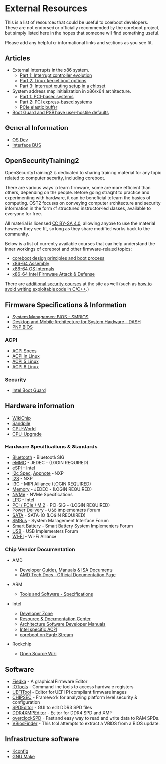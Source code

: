 # External Resources

This is a list of resources that could be useful to coreboot developers.
These are not endorsed or officially recommended by the coreboot project,
but simply listed here in the hopes that someone will find something
useful.

Please add any helpful or informational links and sections as you see fit.

## Articles

* External Interrupts in the x86 system.
  * [Part 1: Interrupt controller evolution](https://habr.com/en/post/446312/)
  * [Part 2: Linux kernel boot options](https://habr.com/en/post/501660/)
  * [Part 3: Interrupt routing setup in a chipset](https://habr.com/en/post/501912/)
* System address map initialization in x86/x64 architecture.
  * [Part 1: PCI-based systems](https://resources.infosecinstitute.com/topic/system-address-map-initialization-in-x86x64-architecture-part-1-pci-based-systems/)
  * [Part 2: PCI express-based systems](https://resources.infosecinstitute.com/topic/system-address-map-initialization-x86x64-architecture-part-2-pci-express-based-systems/)
  * [PCIe elastic buffer](https://www.mindshare.com/files/resources/mindshare_pcie_elastic_buffer.pdf)
* [Boot Guard and PSB have user-hostile defaults](https://mjg59.dreamwidth.org/58424.html)


## General Information

* [OS Dev](https://wiki.osdev.org/Categorized_Main_Page)
* [Interface BUS](http://www.interfacebus.com/)

## OpenSecurityTraining2

OpenSecurityTraining2 is dedicated to sharing training material for any topic
related to computer security, including coreboot.

There are various ways to learn firmware, some are more efficient than others,
depending on the people. Before going straight to practice and experimenting
with hardware, it can be beneficial to learn the basics of computing. OST2
focuses on conveying computer architecture and security information in the form
of structured instructor-led classes, available to everyone for free.

All material is licensed [CC BY-SA 4.0](http://creativecommons.org/licenses/by-sa/4.0/),
allowing anyone to use the material however they see fit, so long as they share
modified works back to the community.

Below is a list of currently available courses that can help understand the
inner workings of coreboot and other firmware-related topics:

* [coreboot design principles and boot process](https://ost2.fyi/Arch4031)
* [x86-64 Assembly](https://ost2.fyi/Arch1001)
* [x86-64 OS Internals](https://ost2.fyi/Arch2001)
* [x86-64 Intel Firmware Attack & Defense](https://ost2.fyi/Arch4001)

There are [additional security courses](https://p.ost2.fyi/courses) at the site
as well (such as
[how to avoid writing exploitable code in C/C++](https://ost2.fyi/Vulns1001).)

## Firmware Specifications & Information

* [System Management BIOS - SMBIOS](https://www.dmtf.org/standards/smbios)
* [Desktop and Mobile Architecture for System Hardware - DASH](https://www.dmtf.org/standards/dash)
* [PNP BIOS](https://www.intel.com/content/dam/support/us/en/documents/motherboards/desktop/sb/pnpbiosspecificationv10a.pdf)


### ACPI

* [ACPI Specs](https://uefi.org/acpi/specs)
* [ACPI in Linux](https://www.kernel.org/doc/ols/2005/ols2005v1-pages-59-76.pdf)
* [ACPI 5 Linux](https://blog.linuxplumbersconf.org/2012/wp-content/uploads/2012/09/LPC2012-ACPI5.pdf)
* [ACPI 6 Linux](https://events.static.linuxfound.org/sites/events/files/slides/ACPI_6_and_Linux_0.pdf)


### Security

* [Intel Boot Guard](https://edk2-docs.gitbook.io/understanding-the-uefi-secure-boot-chain/secure_boot_chain_in_uefi/intel_boot_guard)


## Hardware information

* [WikiChip](https://en.wikichip.org/wiki/WikiChip)
* [Sandpile](https://www.sandpile.org/)
* [CPU-World](https://www.cpu-world.com/index.html)
* [CPU-Upgrade](https://www.cpu-upgrade.com/index.html)


### Hardware Specifications & Standards

* [Bluetooth](https://www.bluetooth.com/specifications/specs/) - Bluetooth SIG
* [eMMC](https://www.jedec.org/)  - JEDEC - (LOGIN REQUIRED)
* [eSPI](https://cdrdv2.intel.com/v1/dl/getContent/645987) - Intel
* [I2c Spec](https://web.archive.org/web/20170704151406/https://www.nxp.com/docs/en/user-guide/UM10204.pdf),
  [Appnote](https://www.nxp.com/docs/en/application-note/AN10216.pdf) - NXP
* [I2S](https://www.nxp.com/docs/en/user-manual/UM11732.pdf) - NXP
* [I3C](https://www.mipi.org/specifications/i3c-sensor-specification) - MIPI Alliance (LOGIN REQUIRED)
* [Memory](https://www.jedec.org/)  - JEDEC - (LOGIN REQUIRED)
* [NVMe](https://nvmexpress.org/developers/) - NVMe Specifications
* [LPC](https://www.intel.com/content/dam/www/program/design/us/en/documents/low-pin-count-interface-specification.pdf) - Intel
* [PCI / PCIe / M.2](https://pcisig.com/specifications) -  PCI-SIG - (LOGIN REQUIRED)
* [Power Delivery](https://www.usb.org/documents) - USB Implementers Forum
* [SATA](https://sata-io.org/developers/purchase-specification) - SATA-IO (LOGIN REQUIRED)
* [SMBus](http://www.smbus.org/specs/) - System Management Interface Forum
* [Smart Battery](http://smartbattery.org/specs/) - Smart Battery System Implementers Forum
* [USB](https://www.usb.org/documents) - USB Implementers Forum
* [WI-FI](https://www.wi-fi.org/discover-wi-fi/specifications) - Wi-Fi Alliance


### Chip Vendor Documentation

* AMD
  * [Developer Guides, Manuals & ISA Documents](https://developer.amd.com/resources/developer-guides-manuals/)
  * [AMD Tech Docs - Official Documentation Page](https://www.amd.com/en/support/tech-docs)
* ARM
  * [Tools and Software - Specifications](https://developer.arm.com/tools-and-software/software-development-tools/specifications)
* Intel
  * [Developer Zone](https://www.intel.com/content/www/us/en/developer/overview.html)
  * [Resource & Documentation Center](https://www.intel.com/content/www/us/en/resources-documentation/developer.html)
  * [Architecture Software Developer Manuals](https://www.intel.com/content/www/us/en/developer/articles/technical/intel-sdm.html)
  * [Intel specific ACPI](https://www.intel.com/content/www/us/en/standards/processor-vendor-specific-acpi-specification.html)
  * [coreboot on Eagle Stream](https://www.intel.com/content/www/us/en/content-details/778593/coreboot-practice-on-eagle-stream.html)

* Rockchip
  * [Open Source Wiki](https://opensource.rock-chips.com/wiki_Main_Page)


## Software

 * [Fiedka](https://github.com/fiedka/fiedka) - A graphical Firmware Editor
 * [IOTools](https://github.com/adurbin/iotools) - Command line tools to access hardware registers
 * [UEFITool](https://github.com/LongSoft/UEFITool) - Editor for UEFI PI compliant firmware images
 * [CHIPSEC](https://chipsec.github.io) - Framework for analyzing platform level security & configuration
 * [SPDEditor](https://github.com/integralfx/SPDEditor) - GUI to edit DDR3 SPD files
 * [DDR4XMPEditor](https://github.com/integralfx/DDR4XMPEditor) - Editor for DDR4 SPD and XMP
* [overclockSPD](https://github.com/baboomerang/overclockSPD) - Fast and easy way to read and write data to RAM SPDs.
* [VBiosFinder](https://github.com/coderobe/VBiosFinder) - This tool attempts to extract a VBIOS from a BIOS update.


## Infrastructure software

* [Kconfig](https://www.kernel.org/doc/html/latest/kbuild/kconfig-language.html)
* [GNU Make](https://www.gnu.org/software/make/manual/)
